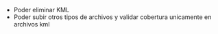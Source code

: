 - Poder eliminar KML
- Poder subir otros tipos de archivos y validar cobertura unicamente en archivos kml
